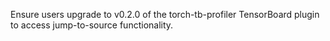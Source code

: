 Ensure users upgrade to v0.2.0 of the torch-tb-profiler TensorBoard plugin to access jump-to-source functionality.